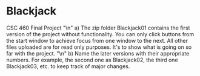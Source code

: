# Blackjack
CSC 460 Final Project "\n"
a) The zip folder Blackjack01 contains the first version of the project without functionality. You can only click buttons from the start window to achieve focus from one window to the next. All other files uploaded are for read only purposes. It's to show what is going on so far with the project. "\n"
b) Name the later versions with their appropriate numbers. For example, the second one as Blackjack02, the third one Blackjack03, etc. to keep track of major changes.
